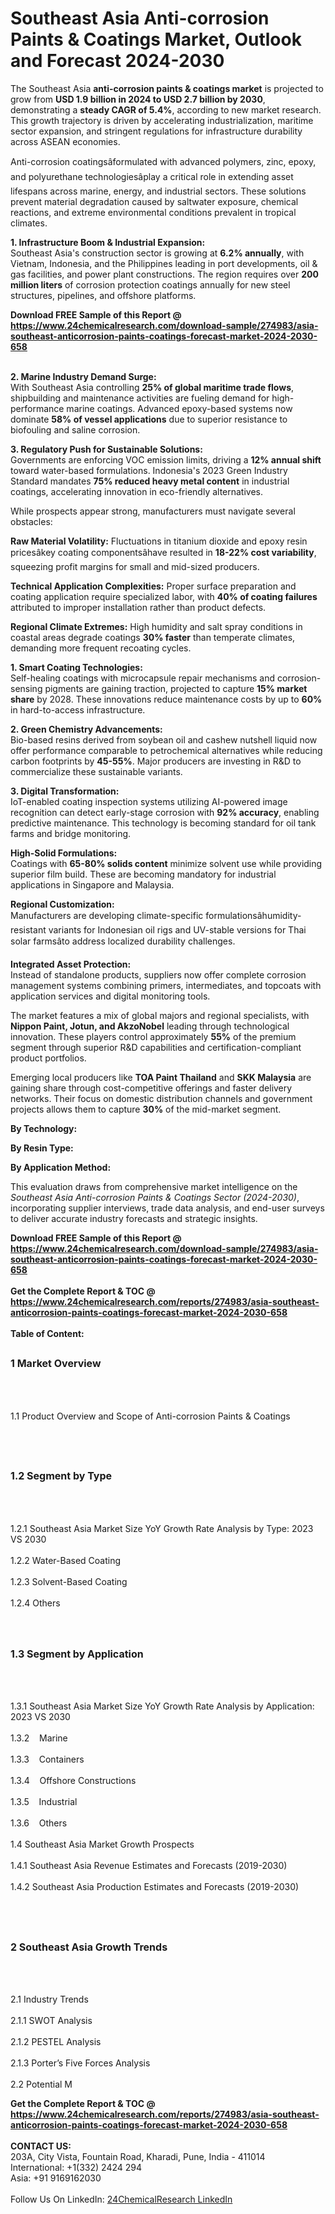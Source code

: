 <h1>Southeast Asia Anti-corrosion Paints &amp; Coatings Market, Outlook and Forecast 2024-2030</h1><p>The Southeast Asia <strong>anti-corrosion paints &amp; coatings market</strong> is projected to grow from <strong>USD 1.9 billion in 2024 to USD 2.7 billion by 2030</strong>, demonstrating a <strong>steady CAGR of 5.4%</strong>, according to new market research. This growth trajectory is driven by accelerating industrialization, maritime sector expansion, and stringent regulations for infrastructure durability across ASEAN economies.</p><p>Anti-corrosion coatingsâformulated with advanced polymers, zinc, epoxy, and polyurethane technologiesâplay a critical role in extending asset lifespans across marine, energy, and industrial sectors. These solutions prevent material degradation caused by saltwater exposure, chemical reactions, and extreme environmental conditions prevalent in tropical climates.</p><p><strong>1. Infrastructure Boom &amp; Industrial Expansion:</strong><br>
Southeast Asia's construction sector is growing at <strong>6.2% annually</strong>, with Vietnam, Indonesia, and the Philippines leading in port developments, oil &amp; gas facilities, and power plant constructions. The region requires over <strong>200 million liters</strong> of corrosion protection coatings annually for new steel structures, pipelines, and offshore platforms.</p><div><b>Download FREE Sample of this Report @ 
            <a href="https://www.24chemicalresearch.com/download-sample/274983/asia-southeast-anticorrosion-paints-coatings-forecast-market-2024-2030-658">
            https://www.24chemicalresearch.com/download-sample/274983/asia-southeast-anticorrosion-paints-coatings-forecast-market-2024-2030-658</a></b></div><br><p><strong>2. Marine Industry Demand Surge:</strong><br>
With Southeast Asia controlling <strong>25% of global maritime trade flows</strong>, shipbuilding and maintenance activities are fueling demand for high-performance marine coatings. Advanced epoxy-based systems now dominate <strong>58% of vessel applications</strong> due to superior resistance to biofouling and saline corrosion.</p><p><strong>3. Regulatory Push for Sustainable Solutions:</strong><br>
Governments are enforcing VOC emission limits, driving a <strong>12% annual shift</strong> toward water-based formulations. Indonesia's 2023 Green Industry Standard mandates <strong>75% reduced heavy metal content</strong> in industrial coatings, accelerating innovation in eco-friendly alternatives.</p><p>While prospects appear strong, manufacturers must navigate several obstacles:</p><p><strong>Raw Material Volatility:</strong> Fluctuations in titanium dioxide and epoxy resin pricesâkey coating componentsâhave resulted in <strong>18-22% cost variability</strong>, squeezing profit margins for small and mid-sized producers.</p><p><strong>Technical Application Complexities:</strong> Proper surface preparation and coating application require specialized labor, with <strong>40% of coating failures</strong> attributed to improper installation rather than product defects.</p><p><strong>Regional Climate Extremes:</strong> High humidity and salt spray conditions in coastal areas degrade coatings <strong>30% faster</strong> than temperate climates, demanding more frequent recoating cycles.</p><p><strong>1. Smart Coating Technologies:</strong><br>
Self-healing coatings with microcapsule repair mechanisms and corrosion-sensing pigments are gaining traction, projected to capture <strong>15% market share</strong> by 2028. These innovations reduce maintenance costs by up to <strong>60%</strong> in hard-to-access infrastructure.</p><p><strong>2. Green Chemistry Advancements:</strong><br>
Bio-based resins derived from soybean oil and cashew nutshell liquid now offer performance comparable to petrochemical alternatives while reducing carbon footprints by <strong>45-55%</strong>. Major producers are investing in R&amp;D to commercialize these sustainable variants.</p><p><strong>3. Digital Transformation:</strong><br>
IoT-enabled coating inspection systems utilizing AI-powered image recognition can detect early-stage corrosion with <strong>92% accuracy</strong>, enabling predictive maintenance. This technology is becoming standard for oil tank farms and bridge monitoring.</p><p><strong>High-Solid Formulations:</strong><br>
    Coatings with <strong>65-80% solids content</strong> minimize solvent use while providing superior film build. These are becoming mandatory for industrial applications in Singapore and Malaysia.</p><p><strong>Regional Customization:</strong><br>
    Manufacturers are developing climate-specific formulationsâhumidity-resistant variants for Indonesian oil rigs and UV-stable versions for Thai solar farmsâto address localized durability challenges.</p><p><strong>Integrated Asset Protection:</strong><br>
    Instead of standalone products, suppliers now offer complete corrosion management systems combining primers, intermediates, and topcoats with application services and digital monitoring tools.</p><p>The market features a mix of global majors and regional specialists, with <strong>Nippon Paint, Jotun, and AkzoNobel</strong> leading through technological innovation. These players control approximately <strong>55%</strong> of the premium segment through superior R&amp;D capabilities and certification-compliant product portfolios.</p><p>Emerging local producers like <strong>TOA Paint Thailand</strong> and <strong>SKK Malaysia</strong> are gaining share through cost-competitive offerings and faster delivery networks. Their focus on domestic distribution channels and government projects allows them to capture <strong>30%</strong> of the mid-market segment.</p><p><strong>By Technology:</strong></p><p><strong>By Resin Type:</strong></p><p><strong>By Application Method:</strong></p><p>This evaluation draws from comprehensive market intelligence on the <em>Southeast Asia Anti-corrosion Paints &amp; Coatings Sector (2024-2030)</em>, incorporating supplier interviews, trade data analysis, and end-user surveys to deliver accurate industry forecasts and strategic insights.</p><div><b>Download FREE Sample of this Report @ 
            <a href="https://www.24chemicalresearch.com/download-sample/274983/asia-southeast-anticorrosion-paints-coatings-forecast-market-2024-2030-658">
            https://www.24chemicalresearch.com/download-sample/274983/asia-southeast-anticorrosion-paints-coatings-forecast-market-2024-2030-658</a></b></div><br><div><b>Get the Complete Report & TOC @ 
            <a href="https://www.24chemicalresearch.com/reports/274983/asia-southeast-anticorrosion-paints-coatings-forecast-market-2024-2030-658">
            https://www.24chemicalresearch.com/reports/274983/asia-southeast-anticorrosion-paints-coatings-forecast-market-2024-2030-658</a></b></div><br>
            <b>Table of Content:</b><p><h2><span style="font-size:16px"><strong>1 Market Overview&nbsp;&nbsp; &nbsp;</strong></span></h2><br />
<br />
<p>1.1 Product Overview and Scope of Anti-corrosion Paints & Coatings&nbsp;</p><br />
<br />
<h2><strong><span style="font-size:16px">1.2 Segment by Type&nbsp;&nbsp; &nbsp;</span></strong></h2><br />
<br />
<p>1.2.1 Southeast Asia Market Size YoY Growth Rate Analysis by Type: 2023 VS 2030&nbsp;&nbsp; &nbsp;<br /><br />
1.2.2 Water-Based Coating&nbsp;&nbsp; &nbsp;<br /><br />
1.2.3 Solvent-Based Coating<br /><br />
1.2.4 Others<br /><br />
<br />
<h2><span style="font-size:16px"><strong>1.3 Segment by Application&nbsp;&nbsp;</strong></span></h2><br />
<br />
<p>1.3.1 Southeast Asia Market Size YoY Growth Rate Analysis by Application: 2023 VS 2030&nbsp;&nbsp; &nbsp;<br /><br />
1.3.2&nbsp;&nbsp; &nbsp;Marine<br /><br />
1.3.3&nbsp;&nbsp; &nbsp;Containers<br /><br />
1.3.4&nbsp;&nbsp; &nbsp;Offshore Constructions<br /><br />
1.3.5&nbsp;&nbsp; &nbsp;Industrial<br /><br />
1.3.6&nbsp;&nbsp; &nbsp;Others<br /><br />
1.4 Southeast Asia Market Growth Prospects&nbsp;&nbsp; &nbsp;<br /><br />
1.4.1 Southeast Asia Revenue Estimates and Forecasts (2019-2030)&nbsp;&nbsp; &nbsp;<br /><br />
1.4.2 Southeast Asia Production Estimates and Forecasts (2019-2030)&nbsp;&nbsp;</p><br />
<br />
<h2><span style="font-size:16px"><strong>2 Southeast Asia Growth Trends&nbsp;&nbsp; &nbsp;</strong></span></h2><br />
<br />
<p>2.1 Industry Trends&nbsp;&nbsp; &nbsp;<br /><br />
2.1.1 SWOT Analysis&nbsp;&nbsp; &nbsp;<br /><br />
2.1.2 PESTEL Analysis&nbsp;&nbsp; &nbsp;<br /><br />
2.1.3 Porter&rsquo;s Five Forces Analysis&nbsp;&nbsp; &nbsp;<br /><br />
2.2 Potential M</p><div><b>Get the Complete Report & TOC @ 
            <a href="https://www.24chemicalresearch.com/reports/274983/asia-southeast-anticorrosion-paints-coatings-forecast-market-2024-2030-658">
            https://www.24chemicalresearch.com/reports/274983/asia-southeast-anticorrosion-paints-coatings-forecast-market-2024-2030-658</a></b></div><br><b>CONTACT US:</b><br>
            203A, City Vista, Fountain Road, Kharadi, Pune, India - 411014<br>
            International: +1(332) 2424 294<br>
            Asia: +91 9169162030 <br><br>
            Follow Us On LinkedIn: <a href="https://www.linkedin.com/company/24chemicalresearch/">24ChemicalResearch LinkedIn</a>